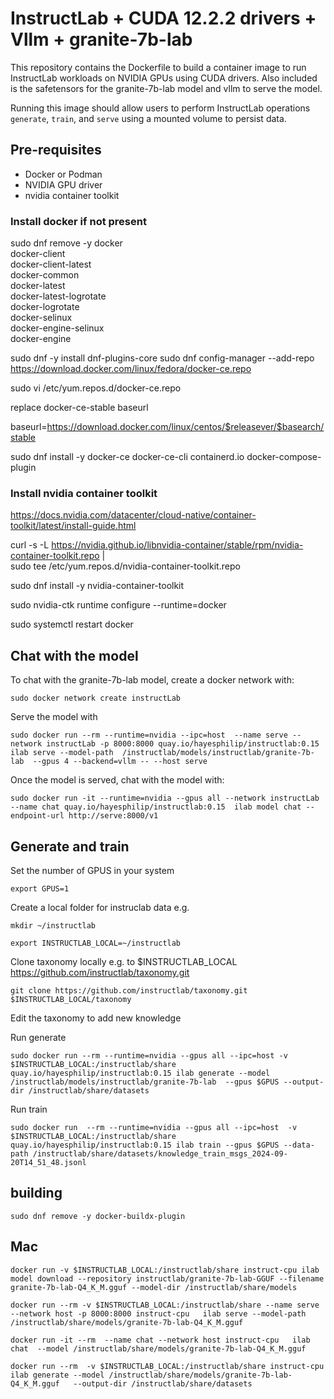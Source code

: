 # InstructLab + CUDA 12.2.2 drivers + Vllm + granite-7b-lab

This repository contains the Dockerfile to build a container image to run InstructLab workloads on NVIDIA GPUs using CUDA drivers.  Also included is the safetensors for the granite-7b-lab model and vllm to serve the model.

Running this image should allow users to perform InstructLab operations `generate`, `train`, and `serve` using a mounted volume to persist data.

## Pre-requisites

* Docker or Podman
* NVIDIA GPU driver
* nvidia container toolkit


### Install docker if not present

sudo dnf remove -y docker \
                  docker-client \
                  docker-client-latest \
                  docker-common \
                  docker-latest \
                  docker-latest-logrotate \
                  docker-logrotate \
                  docker-selinux \
                  docker-engine-selinux \
                  docker-engine


sudo dnf -y install dnf-plugins-core
sudo dnf config-manager --add-repo https://download.docker.com/linux/fedora/docker-ce.repo

sudo vi /etc/yum.repos.d/docker-ce.repo

replace docker-ce-stable baseurl

baseurl=https://download.docker.com/linux/centos/$releasever/$basearch/stable

sudo dnf install -y docker-ce docker-ce-cli containerd.io docker-compose-plugin


### Install nvidia container toolkit

https://docs.nvidia.com/datacenter/cloud-native/container-toolkit/latest/install-guide.html

curl -s -L https://nvidia.github.io/libnvidia-container/stable/rpm/nvidia-container-toolkit.repo | \
  sudo tee /etc/yum.repos.d/nvidia-container-toolkit.repo

  sudo dnf install -y nvidia-container-toolkit

  sudo nvidia-ctk runtime configure --runtime=docker

  sudo systemctl restart docker



## Chat with the model

To chat with the granite-7b-lab model, create a docker network with:

`sudo docker network create instructLab`

Serve the model with

`sudo docker run --rm --runtime=nvidia --ipc=host  --name serve --network instructLab -p 8000:8000 quay.io/hayesphilip/instructlab:0.15  ilab serve --model-path  /instructlab/models/instructlab/granite-7b-lab  --gpus 4 --backend=vllm -- --host serve`

Once the model is served, chat with the model with:

`sudo docker run -it --runtime=nvidia --gpus all --network instructLab --name chat quay.io/hayesphilip/instructlab:0.15  ilab model chat --endpoint-url http://serve:8000/v1 `


## Generate and train

Set the number of GPUS in your system

`export GPUS=1`

Create a local folder for instruclab data e.g.

`mkdir ~/instructlab`

`export INSTRUCTLAB_LOCAL=~/instructlab`

Clone taxonomy locally e.g. to $INSTRUCTLAB_LOCAL https://github.com/instructlab/taxonomy.git

`git clone https://github.com/instructlab/taxonomy.git $INSTRUCTLAB_LOCAL/taxonomy`

Edit the taxonomy to add new knowledge

Run generate

`sudo docker run --rm --runtime=nvidia --gpus all --ipc=host -v $INSTRUCTLAB_LOCAL:/instructlab/share quay.io/hayesphilip/instructlab:0.15 ilab generate --model /instructlab/models/instructlab/granite-7b-lab  --gpus $GPUS --output-dir /instructlab/share/datasets`

Run train

`sudo docker run  --rm --runtime=nvidia --gpus all --ipc=host  -v $INSTRUCTLAB_LOCAL:/instructlab/share quay.io/hayesphilip/instructlab:0.15 ilab train --gpus $GPUS --data-path /instructlab/share/datasets/knowledge_train_msgs_2024-09-20T14_51_48.jsonl`

## building



`sudo dnf remove -y docker-buildx-plugin`

## Mac 

`docker run -v $INSTRUCTLAB_LOCAL:/instructlab/share instruct-cpu ilab model download --repository instructlab/granite-7b-lab-GGUF --filename granite-7b-lab-Q4_K_M.gguf --model-dir /instructlab/share/models`

`docker run --rm -v $INSTRUCTLAB_LOCAL:/instructlab/share --name serve --network host -p 8000:8000 instruct-cpu   ilab serve --model-path   /instructlab/share/models/granite-7b-lab-Q4_K_M.gguf`


 `docker run -it --rm  --name chat --network host instruct-cpu   ilab chat  --model /instructlab/share/models/granite-7b-lab-Q4_K_M.gguf`

 `docker run --rm  -v $INSTRUCTLAB_LOCAL:/instructlab/share instruct-cpu  ilab generate --model /instructlab/share/models/granite-7b-lab-Q4_K_M.gguf   --output-dir /instructlab/share/datasets` 